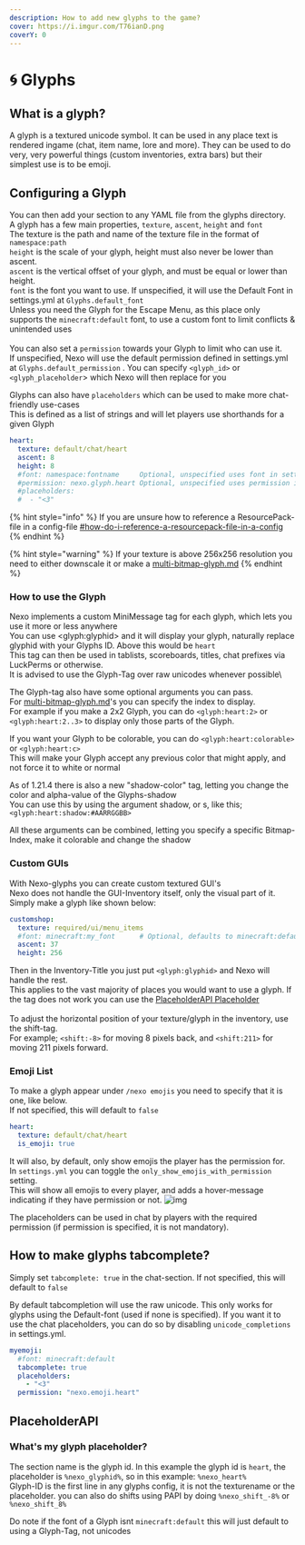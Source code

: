 ```yaml
---
description: How to add new glyphs to the game?
cover: https://i.imgur.com/T76ianD.png
coverY: 0
---
```


# 🌀 Glyphs

## What is a glyph?

A glyph is a textured unicode symbol. It can be used in any place text is rendered ingame (chat, item name, lore and more). They can be used to do very, very powerful things (custom inventories, extra bars) but their simplest use is to be emoji.

## Configuring a Glyph

You can then add your section to any YAML file from the glyphs directory.\
A glyph has a few main properties, `texture`, `ascent`, `height` and `font`\
The texture is the path and name of the texture file in the format of `namespace:path`\
`height` is the scale of your glyph, height must also never be lower than ascent.\
`ascent` is the vertical offset of your glyph, and must be equal or lower than height.\
`font` is the font you want to use. If unspecified, it will use the Default Font in settings.yml at `Glyphs.default_font`\
Unless you need the Glyph for the Escape Menu, as this place only supports the `minecraft:default` font, to use a custom font to limit conflicts & unintended uses\
\
You can also set a `permission` towards your Glyph to limit who can use it.\
If unspecified, Nexo will use the default permission defined in settings.yml at `Glyphs.default_permission` . You can specify `<glyph_id>` or `<glyph_placeholder`> which Nexo will then replace for you

Glyphs can also have `placeholders` which can be used to make more chat-friendly use-cases\
This is defined as a list of strings and will let players use shorthands for a given Glyph

```yaml
heart:
  texture: default/chat/heart
  ascent: 8
  height: 8
  #font: namespace:fontname     Optional, unspecified uses font in settings.yml
  #permission: nexo.glyph.heart Optional, unspecified uses permission in settings.yml
  #placeholders:
  #  - "<3"
```

{% hint style="info" %}
If you are unsure how to reference a ResourcePack-file in a config-file [#how-do-i-reference-a-resourcepack-file-in-a-config](../../general-usage/faq.md#how-do-i-reference-a-resourcepack-file-in-a-config "mention")
{% endhint %}

{% hint style="warning" %}
If your texture is above 256x256 resolution you need to either downscale it or make a [multi-bitmap-glyph.md](multi-bitmap-glyph.md "mention")
{% endhint %}

### How to use the Glyph

Nexo implements a custom MiniMessage tag for each glyph, which lets you use it more or less anywhere\
You can use \<glyph:glyphid> and it will display your glyph, naturally replace glyphid with your Glyphs ID. Above this would be `heart`\
This tag can then be used in tablists, scoreboards, titles, chat prefixes via LuckPerms or otherwise.\
It is advised to use the Glyph-Tag over raw unicodes whenever possible\


The Glyph-tag also have some optional arguments you can pass.\
For [multi-bitmap-glyph.md](multi-bitmap-glyph.md "mention")'s you can specify the index to display.\
For example if you make a 2x2 Glyph, you can do `<glyph:heart:2>` or `<glyph:heart:2..3>` to display only those parts of the Glyph.

If you want your Glyph to be colorable, you can do `<glyph:heart:colorable>` or `<glyph:heart:c>` \
This will make your Glyph accept any previous color that might apply, and not force it to white or normal

As of 1.21.4 there is also a new "shadow-color" tag, letting you change the color and alpha-value of the Glyphs-shadow\
You can use this by using the argument shadow, or s, like this; `<glyph:heart:shadow:#AARRGGBB>`&#x20;

All these arguments can be combined, letting you specify a specific Bitmap-Index, make it colorable and change the shadow

### Custom GUIs

With Nexo-glyphs you can create custom textured GUI's\
Nexo does not handle the GUI-Inventory itself, only the visual part of it.\
Simply make a glyph like shown below:

```yaml
customshop:
  texture: required/ui/menu_items
  #font: minecraft:my_font      # Optional, defaults to minecraft:default
  ascent: 37
  height: 256
```

Then in the Inventory-Title you just put `<glyph:glyphid>` and Nexo will handle the rest.\
This applies to the vast majority of places you would want to use a glyph. If the tag does not work you can use the [PlaceholderAPI Placeholder](./#placeholderapi)\
\
To adjust the horizontal position of your texture/glyph in the inventory, use the shift-tag.\
For example; `<shift:-8>` for moving 8 pixels back, and `<shift:211>` for moving 211 pixels forward.

### Emoji List

To make a glyph appear under `/nexo emojis` you need to specify that it is one, like below.\
If not specified, this will default to `false`

```yaml
heart:
  texture: default/chat/heart
  is_emoji: true
```

It will also, by default, only show emojis the player has the permission for.\
In `settings.yml` you can toggle the `only_show_emojis_with_permission` setting.\
This will show all emojis to every player, and adds a hover-message indicating if they have permission or not. ![img](https://cdn.discordapp.com/attachments/758785982005903431/1002564595099111474/unknown.png)

The placeholders can be used in chat by players with the required permission (if permission is specified, it is not mandatory).

## How to make glyphs tabcomplete?

Simply set `tabcomplete: true` in the chat-section. If not specified, this will default to `false`

By default tabcompletion will use the raw unicode. This only works for glyphs using the Default-font (used if none is specified). If you want it to use the chat placeholders, you can do so by disabling `unicode_completions` in settings.yml.

```yaml
myemoji:
  #font: minecraft:default
  tabcomplete: true
  placeholders:
    - "<3"
  permission: "nexo.emoji.heart"
```

## PlaceholderAPI

### What's my glyph placeholder?

The section name is the glyph id. In this example the glyph id is `heart`, the placeholder is `%nexo_glyphid%`, so in this example: `%nexo_heart%`\
Glyph-ID is the first line in any glyphs config, it is not the texturename or the placeholder. you can also do shifts using PAPI by doing `%nexo_shift_-8%` or `%nexo_shift_8%`&#x20;

Do note if the font of a Glyph isnt `minecraft:default` this will just default to using a Glyph-Tag, not unicodes
